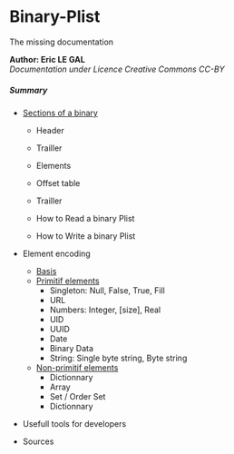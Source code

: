 # Binary-Plist
The missing documentation



**Author: Eric LE GAL**  
_Documentation under Licence Creative Commons CC-BY_


##### Summary

* [Sections of a binary](Pages/10_Sections.md)
  * Header
  * Trailler
  * Elements
  * Offset table
  * Trailler  

  * How to Read a binary Plist 
  * How to Write a binary Plist 

* Element encoding
  * [Basis](Pages/20_Encoding.md)
  * [Primitif elements](Pages/30_Primitif.md)
    * Singleton: Null, False, True, Fill
    * URL
    * Numbers: Integer, [size], Real
    * UID
    * UUID
    * Date
    * Binary Data
    * String: Single byte string, Byte string
  * [Non-primitif elements](Pages/40_Non-Primitif.md)
    * Dictionnary
    * Array
    * Set / Order Set
    * Dictionnary
  
* Usefull tools for developers
* Sources

   
